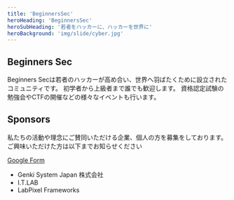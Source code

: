 ```yaml
---
title: 'BeginnersSec'
heroHeading: 'BeginnersSec'
heroSubHeading: '若者をハッカーに、ハッカーを世界に'
heroBackground: 'img/slide/cyber.jpg'
---
```


## Beginners Sec

Beginners Secは若者のハッカーが高め合い、世界へ羽ばたくために設立されたコミュニティです。
初学者から上級者まで誰でも歓迎します。
資格認定試験の勉強会やCTFの開催などの様々なイベントも行います。

## Sponsors

私たちの活動や理念にご賛同いただける企業、個人の方を募集をしております。
ご興味いただけた方は以下までお知らせください

 [Google Form](https://forms.gle/3QD5rNEfdqDMfWJHA/)

- Genki System Japan 株式会社
- I.T.LAB
- LabPixel Frameworks


